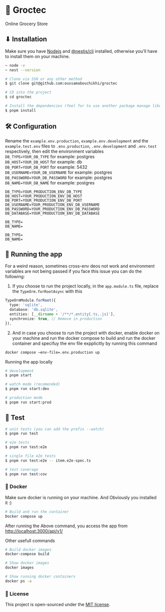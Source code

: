 # 🎯 Groctec

Online Grocery Store

## ⬇ Installation

Make sure you have [Nodejs](https://nodejs.org/en/download/current) and [@nestjs/cli](https://docs.nestjs.com/first-steps) installed, otherwise you'll have to install them on your machine.

```bash
~ node -v
~ nest --version
```

```bash
# Clone via SSH or any other method
$ git clone git@github.com:oussamabouchikhi/groctec

# CD into the project
$ cd groctec

# Install the dependencies (feel for to use another package manage like npm or yarn)
$ pnpm install
```

## 🛠️ Configuration

Rename the `example.env.production`, `example.env.development` and the `example.test.env` files to `.env.production`, `.env.development` and `.env.test` respectively, then edit the environment variables \
`DB_TYPE=YOUR_DB_TYPE` for example: postgres \
`DB_HOST=YOUR_DB_HOST` for example: db \
`DB_PORT=YOUR_DB_PORT` for example: 5432 \
`DB_USERNAME=YOUR_DB_USERNAME` for example: postgres \
`DB_PASSWORD=YOUR_DB_PASSWORD` for example: postgres \
`DB_NAME=YOUR_DB_NAME` for example: postgres

```.env.production
DB_TYPE=YOUR_PRODUCTION_ENV_DB_TYPE
DB_HOST=YOUR_PRODUCTION_ENV_DB_HOST
DB_PORT=YOUR_PRODUCTION_ENV_DB_PORT
DB_USERNAME=YOUR_PRODUCTION_ENV_DB_USERNAME
DB_PASSWORD=YOUR_PRODUCTION_ENV_DB_PASSWORD
DB_DATABASE=YOUR_PRODUCTION_ENV_DB_DATABASE
```

```.env.development
DB_TYPE=
DB_NAME=
```

```.env.test
DB_TYPE=
DB_NAME=
```

## 🚀 Running the app

For a weird reason, sometimes cross-env deos not work and environment variables are not being passed if you face this issue you can do the following:

1. If you choose to run the project locally, in the `app.module.ts` file, replace the `TypeOrm.forRootAsync` with this

```typescript
TypeOrmModule.forRoot({
  type: 'sqlite',
  database: 'db.sqlite',
  entities: [__dirname + '/**/*.entity{.ts,.js}'],
  synchronize: true, // Remove in production
}),
```

2. And in case you choose to run the project with docker, enable docker on your machine and run the docker compose to build and run the docker container and specifuy the env file expplicitly by running this command

```bash
docker compose —env-file=.env.production up
```

Running the app locally

```bash
# development
$ pnpm start

# watch mode (recomended)
$ pnpm run start:dev

# production mode
$ pnpm run start:prod
```

## 🧪 Test

```bash
# unit tests (you can add the prefix --watch)
$ pnpm run test

# e2e tests
$ pnpm run test:e2e

# single file e2e tests
$ pnpm run test:e2e -- item.e2e-spec.ts

# test coverage
$ pnpm run test:cov
```

### 🐳 Docker

Make sure docker is running on your machine. And Obviously you installed it :)

```bash
# Build and run the container
Docker compose up
```

After running the Above command, you access the app from <http://localhost:3000/api/v1/>

Other usefull commands

```bash
# Build docker images
docker-compose build

# Show docker images
docker images

# Show running docker containers
docker ps -a
```

### 📄 License

This project is open-sourced under the [MIT license](https://opensource.org/licenses/MIT).
